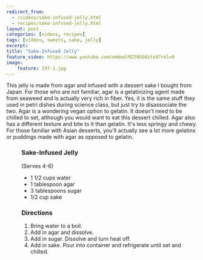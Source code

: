 ```yaml
---
redirect_from: 
  - /videos/sake-infused-jelly.html
  - recipes/sake-infused-jelly.html
layout: post
categories: [videos, recipes]
tags: [videos, sweets, sake, jelly]
excerpt: 
title: "Sake-Infused Jelly"
feature_video: https://www.youtube.com/embed/RZtNSO4ztx0?rel=0
image:
    feature: 197-1.jpg
---
```


This jelly is made from agar and infused with a dessert sake I bought from Japan.  For those who are not familiar, agar is a gelatinizing agent made from seaweed and is actually very rich in fiber.  Yes, it is the same stuff they used in petri dishes during science class, but just try to disassociate the two.  Agar is a wondering vegan option to gelatin.  It doesn't need to be chilled to set, although you would want to eat this dessert chilled.  Agar also has a different texture and bite to it than gelatin.  It's less springy and chewy.  For those familiar with Asian desserts, you'll actually see a lot more gelatins or puddings made with agar as opposed to gelatin.

<figure class="ingredients" markdown="1">

### Sake-Infused Jelly

(Serves 4-6)

- 1 1/2 cups water
- 1 tablespoon agar
- 3 tablespoons sugar
- 1/2 cup sake

</figure>
<figure class="directions" markdown="1">

### Directions

1. Bring water to a boil.
2. Add in agar and dissolve.
3. Add in sugar.  Dissolve and turn heat off.
4. Add in sake.  Pour into container and refrigerate until set and chilled.

</figure>
